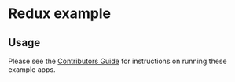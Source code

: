 # Redux example

## Usage

Please see the [Contributors Guide](https://reactnavigation.org/docs/contributing.html#run-the-example-app) for instructions on running these example apps.
